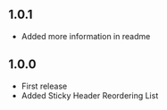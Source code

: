 ## 1.0.1

- Added more information in readme

## 1.0.0

- First release
- Added Sticky Header Reordering List
